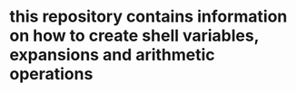 # this repository contains information on how to create shell variables, expansions and arithmetic operations
